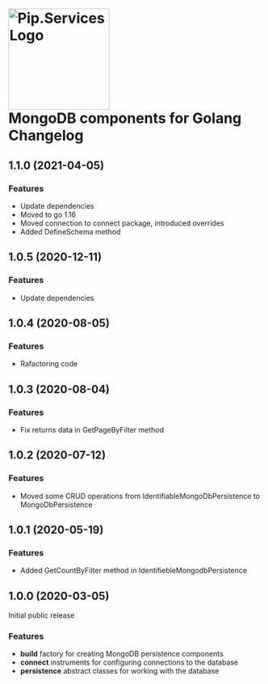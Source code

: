 # <img src="https://uploads-ssl.webflow.com/5ea5d3315186cf5ec60c3ee4/5edf1c94ce4c859f2b188094_logo.svg" alt="Pip.Services Logo" width="200"> <br/> MongoDB components for Golang Changelog

## <a name="1.1.0"></a> 1.1.0 (2021-04-05) 

### Features
*  Update dependencies
*  Moved to go 1.16
*  Moved connection to connect package, introduced overrides
*  Added DefineSchema method

## <a name="1.0.5"></a> 1.0.5 (2020-12-11) 

### Features
*  Update dependencies

## <a name="1.0.4"></a> 1.0.4 (2020-08-05) 

### Features
*  Rafactoring code

## <a name="1.0.3"></a> 1.0.3 (2020-08-04) 

### Features
*  Fix returns data in GetPageByFilter method

## <a name="1.0.2"></a> 1.0.2 (2020-07-12) 

### Features
* Moved some CRUD operations from IdentifiableMongoDbPersistence to MongoDbPersistence

## <a name="1.0.1"></a> 1.0.1 (2020-05-19) 

### Features
* Added GetCountByFilter method in IdentifiebleMongodbPersistence

## <a name="1.0.0"></a> 1.0.0 (2020-03-05)

Initial public release

### Features
* **build** factory for creating MongoDB persistence components
* **connect** instruments for configuring connections to the database
* **persistence** abstract classes for working with the database
